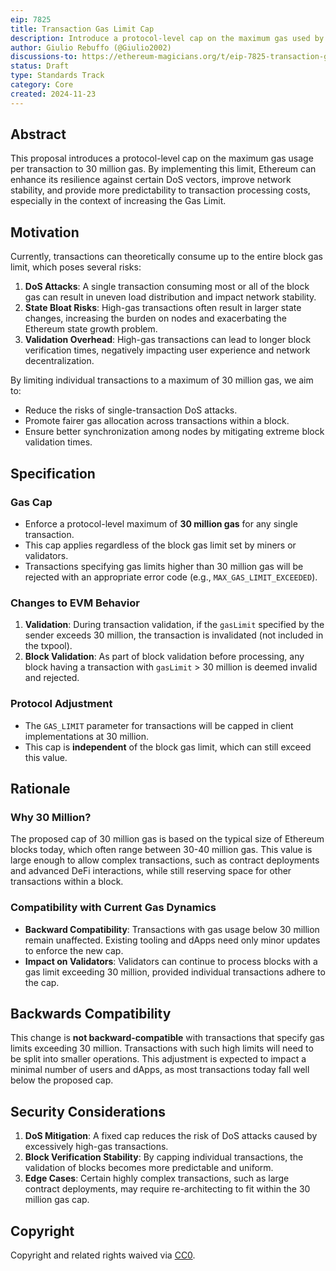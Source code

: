 ```yaml
---
eip: 7825
title: Transaction Gas Limit Cap
description: Introduce a protocol-level cap on the maximum gas used by a transaction to 30 million.
author: Giulio Rebuffo (@Giulio2002)
discussions-to: https://ethereum-magicians.org/t/eip-7825-transaction-gas-limit-cap/21848
status: Draft
type: Standards Track
category: Core
created: 2024-11-23
---
```


## Abstract

This proposal introduces a protocol-level cap on the maximum gas usage per transaction to 30 million gas. By implementing this limit, Ethereum can enhance its resilience against certain DoS vectors, improve network stability, and provide more predictability to transaction processing costs, especially in the context of increasing the Gas Limit.

## Motivation

Currently, transactions can theoretically consume up to the entire block gas limit, which poses several risks:

1. **DoS Attacks**: A single transaction consuming most or all of the block gas can result in uneven load distribution and impact network stability.  
2. **State Bloat Risks**: High-gas transactions often result in larger state changes, increasing the burden on nodes and exacerbating the Ethereum state growth problem.  
3. **Validation Overhead**: High-gas transactions can lead to longer block verification times, negatively impacting user experience and network decentralization.

By limiting individual transactions to a maximum of 30 million gas, we aim to:

- Reduce the risks of single-transaction DoS attacks.  
- Promote fairer gas allocation across transactions within a block.  
- Ensure better synchronization among nodes by mitigating extreme block validation times.

## Specification

### Gas Cap

- Enforce a protocol-level maximum of **30 million gas** for any single transaction.  
- This cap applies regardless of the block gas limit set by miners or validators.  
- Transactions specifying gas limits higher than 30 million gas will be rejected with an appropriate error code (e.g., `MAX_GAS_LIMIT_EXCEEDED`).  

### Changes to EVM Behavior

1. **Validation**: During transaction validation, if the `gasLimit` specified by the sender exceeds 30 million, the transaction is invalidated (not included in the txpool). 
2. **Block Validation**: As part of block validation before processing, any block having a transaction with `gasLimit` > 30 million is deemed invalid and rejected.

### Protocol Adjustment

- The `GAS_LIMIT` parameter for transactions will be capped in client implementations at 30 million.  
- This cap is **independent** of the block gas limit, which can still exceed this value.  

## Rationale

### Why 30 Million?

The proposed cap of 30 million gas is based on the typical size of Ethereum blocks today, which often range between 30-40 million gas. This value is large enough to allow complex transactions, such as contract deployments and advanced DeFi interactions, while still reserving space for other transactions within a block.

### Compatibility with Current Gas Dynamics

- **Backward Compatibility**: Transactions with gas usage below 30 million remain unaffected. Existing tooling and dApps need only minor updates to enforce the new cap.
- **Impact on Validators**: Validators can continue to process blocks with a gas limit exceeding 30 million, provided individual transactions adhere to the cap.


## Backwards Compatibility

This change is **not backward-compatible** with transactions that specify gas limits exceeding 30 million. Transactions with such high limits will need to be split into smaller operations. This adjustment is expected to impact a minimal number of users and dApps, as most transactions today fall well below the proposed cap.

## Security Considerations

1. **DoS Mitigation**: A fixed cap reduces the risk of DoS attacks caused by excessively high-gas transactions.  
2. **Block Verification Stability**: By capping individual transactions, the validation of blocks becomes more predictable and uniform.  
3. **Edge Cases**: Certain highly complex transactions, such as large contract deployments, may require re-architecting to fit within the 30 million gas cap.


## Copyright

Copyright and related rights waived via [CC0](../LICENSE.md).  
